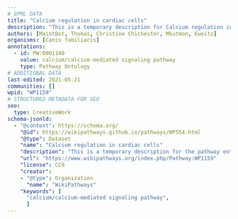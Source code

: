 ```yaml
---
# GPML DATA
title: "Calcium regulation in cardiac cells"
description: "This is a temporary description for Calcium regulation in cardiac cells"
authors: [MaintBot, Thomas, Christine Chichester, Mkutmon, Eweitz]
organisms: [Canis familiaris]
annotations:
  - id: PW:0001140
    value: calcium/calcium-mediated signaling pathway
    type: Pathway Ontology
# ADDITIONAL DATA
last-edited: 2021-05-21
communities: []
wpid: "WP1159"
# STRUCTURED METADATA FOR SEO
seo:
  type: CreativeWork
schema-jsonld:
  - "@context": https://schema.org/
    "@id": https://wikipathways.github.io/pathways/WP554.html
    "@type": Dataset
    "name": "Calcium regulation in cardiac cells"
    "description": "This is a temporary description for the pathway entitled: Calcium regulation in cardiac cells"
    "url": "https://www.wikipathways.org/index.php/Pathway:WP1159"
    "license": CC0
    "creator":
    - "@type": Organization
      "name": "WikiPathways"
    "keywords": [
      "calcium/calcium-mediated signaling pathway",
      ]
---
```

